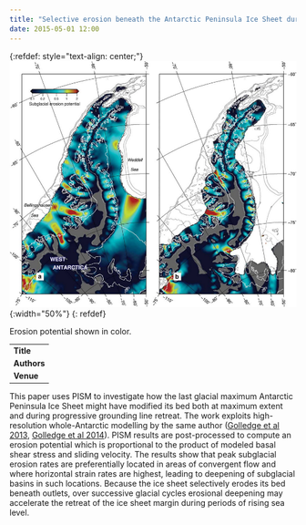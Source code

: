 ```yaml
---
title: "Selective erosion beneath the Antarctic Peninsula Ice Sheet during LGM retreat"
date: 2015-05-01 12:00
---
```


{:refdef: style="text-align: center;"}
![Erosion potential shown in color.](/img/applications/golledge2014erosion.png){:width="50%"}
{: refdef}

Erosion potential shown in color.

||
|-
| **Title** | [Selective erosion beneath the Antarctic Peninsula Ice Sheet during LGM retreat](http://dx.doi.org/10.1017/S0954102014000340) |
| **Authors** | [N. Golledge](http://www.victoria.ac.nz/antarctic/about/staff/nick-golledge) |
| **Venue** |  [Antarctic Science](http://journals.cambridge.org/action/displayJournal?jid=ANS)  |

This paper uses PISM to investigate how the last glacial maximum Antarctic Peninsula Ice Sheet might have modified its bed both at maximum extent and during progressive grounding line retreat. The work exploits high-resolution whole-Antarctic modelling by the same author ([Golledge et al 2013](:publications#section2013), [Golledge et al 2014](:publications#section2014)). PISM results are post-processed to compute an erosion potential which is proportional to the product of modeled basal shear stress and sliding velocity. The results show that peak subglacial erosion rates are preferentially located in areas of convergent flow and where horizontal strain rates are highest, leading to deepening of subglacial basins in such locations. Because the ice sheet selectively erodes its bed beneath outlets, over successive glacial cycles erosional deepening may accelerate the retreat of the ice sheet margin during periods of rising sea level.

